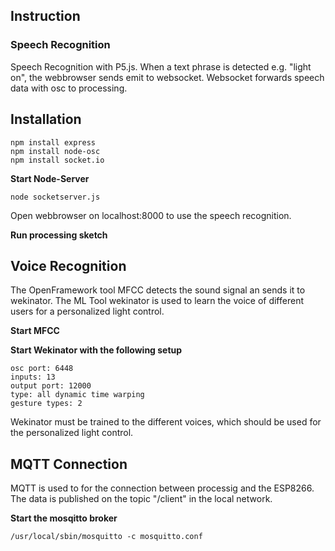 ## Instruction

### Speech Recognition
Speech Recognition with P5.js. When a text phrase is detected e.g. "light on", the webbrowser sends emit to websocket. Websocket forwards speech data with osc to processing.

## Installation
```
npm install express
npm install node-osc
npm install socket.io
```

**Start Node-Server**
```
node socketserver.js
```

Open webbrowser on localhost:8000 to use the speech recognition.

**Run processing sketch**

## Voice Recognition
The OpenFramework tool MFCC detects the sound signal an sends it to wekinator. The ML Tool wekinator is used to learn the voice of different users for a personalized light control.

**Start MFCC**

**Start Wekinator with the following setup**
```
osc port: 6448
inputs: 13
output port: 12000
type: all dynamic time warping
gesture types: 2
```

Wekinator must be trained to the different voices, which should be used for the personalized light control.

## MQTT Connection
MQTT is used to for the connection between processig and the ESP8266. The data is published on the topic "/client" in the local network.

**Start the mosqitto broker**
```
/usr/local/sbin/mosquitto -c mosquitto.conf
```